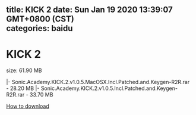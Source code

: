 
title: KICK 2
date: Sun Jan 19 2020 13:39:07 GMT+0800 (CST)    
categories: baidu
---

# KICK 2
size: 61.90 MB
 
 
|- Sonic.Academy.KICK.2.v1.0.5.MacOSX.Incl.Patched.and.Keygen-R2R.rar - 28.20 MB
|- Sonic.Academy.KICK.2.v1.0.5.Incl.Patched.and.Keygen-R2R.rar - 33.70 MB

[How to download](https://bpcam.bemobtrk.com/go/2ceec3aa-1ca2-46d6-b9ff-aaa5c184517c?jno=5200)
